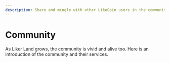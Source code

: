 ```yaml
---
description: Share and mingle with other LikeCoin users in the community
---
```


# Community

As Liker Land grows, the community is vivid and alive too. Here is an introduction of the community and their services.

